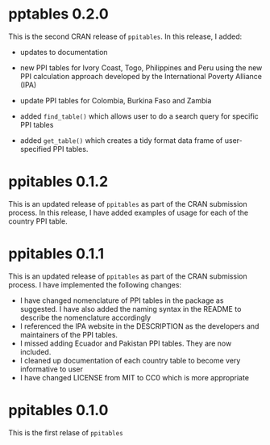 # pptables 0.2.0

This is the second CRAN release of `ppitables`. In this release, I added:

* updates to documentation

* new PPI tables for Ivory Coast, Togo, Philippines and Peru using the new
PPI calculation approach developed by the International Poverty Alliance (IPA)

* update PPI tables for Colombia, Burkina Faso and Zambia

* added `find_table()` which allows user to do a search query for specific PPI
tables

* added `get_table()` which creates a tidy format data frame of user-specified
PPI tables.


# ppitables 0.1.2
This is an updated release of `ppitables` as part of the CRAN submission process. In this release, I have added examples of usage for each of the country PPI table.

# ppitables 0.1.1
This is an updated release of `ppitables` as part of the CRAN submission process. I have implemented the following changes:

* I have changed nomenclature of PPI tables in the package as suggested. I have also added the naming syntax in the README to describe the nomenclature
accordingly
* I referenced the IPA website in the DESCRIPTION as the developers and maintainers of the PPI tables.
* I missed adding Ecuador and Pakistan PPI tables. They are now included.
* I cleaned up documentation of each country table to become very informative to user
* I have changed LICENSE from MIT to CC0 which is more appropriate

# ppitables 0.1.0
This is the first relase of `ppitables`

